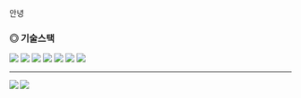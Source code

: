 안녕

<h3>◎ 기술스택</h3>
<div align="left">
  <img src="https://img.shields.io/badge/c%23-%23239120.svg?style=for-the-badge&logo=c-sharp&logoColor=white"/>
  <img src="https://img.shields.io/badge/.NET-5C2D91?style=for-the-badge&logo=.net&logoColor=white"/>
  <img src="https://img.shields.io/badge/Winform-White?style=for-the-badge"/>
  <img src="https://img.shields.io/badge/java-%23ED8B00.svg?style=for-the-badge&logo=java&logoColor=white"/>
  <img src="https://img.shields.io/badge/spring-%236DB33F.svg?style=for-the-badge&logo=spring&logoColor=white"/>
  <img src="https://img.shields.io/badge/MSSQL-White?style=for-the-badge"/>
  
  <img src="https://img.shields.io/static/v1?label=MSSQL$message=&color=red"/>
</div>

<hr width = "100%" color = "white" size = "1">

<div align="center">
  <img align="left" src="https://github-readme-stats.vercel.app/api?username=zwwz11&show_icons=true&theme=radical"/>
  <img align="left" src="https://github-readme-stats.vercel.app/api/top-langs/?username=zwwz11&layout=compact"/>
</div>

